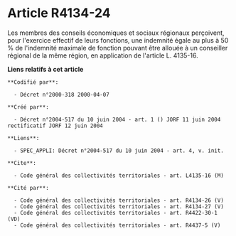 # Article R4134-24

Les membres des conseils économiques et sociaux régionaux perçoivent, pour l'exercice effectif de leurs fonctions, une
indemnité égale au plus à 50 % de l'indemnité maximale de fonction pouvant être allouée à un conseiller régional de la même
région, en application de l'article L. 4135-16.

**Liens relatifs à cet article**

	**Codifié par**:

	  - Décret n°2000-318 2000-04-07

	**Créé par**:

	  - Décret n°2004-517 du 10 juin 2004 - art. 1 () JORF 11 juin 2004 rectificatif JORF 12 juin 2004

	**Liens**:

	  - SPEC_APPLI: Décret n°2004-517 du 10 juin 2004 - art. 4, v. init.

	**Cite**:

	  - Code général des collectivités territoriales - art. L4135-16 (M)

	**Cité par**:

	  - Code général des collectivités territoriales - art. R4134-26 (V)
	  - Code général des collectivités territoriales - art. R4134-27 (V)
	  - Code général des collectivités territoriales - art. R4422-30-1 (VD)
	  - Code général des collectivités territoriales - art. R4437-5 (V)

